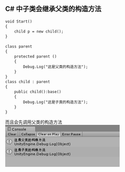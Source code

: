 ## C# 中子类会继承父类的构造方法


	void Start()
	{
        child p = new child();
	}

    class parent
    {
        protected parent ()
        {
            Debug.Log("这是父类的构造方法");
        }
    }
    class child : parent
    {
        public child():base()
        {
            Debug.Log("这是子类的构造方法");
        }
    }
而且会先调用父类的构造方法
![](pic/5.png)